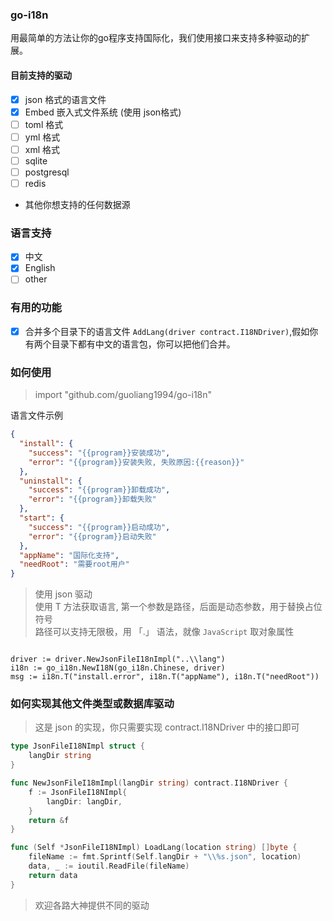 ### go-i18n
用最简单的方法让你的go程序支持国际化，我们使用接口来支持多种驱动的扩展。

#### 目前支持的驱动
+ [x]  json 格式的语言文件
+ [x]  Embed 嵌入式文件系统 (使用 json格式)
+ [ ] toml 格式
+ [ ] yml 格式
+ [ ] xml 格式
+ [ ] sqlite
+ [ ] postgresql
+ [ ] redis
+ 其他你想支持的任何数据源

### 语言支持
+ [x] 中文
+ [x] English
+ [ ] other

### 有用的功能
+ [x] 合并多个目录下的语言文件 `AddLang(driver contract.I18NDriver)`,假如你有两个目录下都有中文的语言包，你可以把他们合并。

### 如何使用
> import "github.com/guoliang1994/go-i18n"

语言文件示例
```json
{
  "install": {
    "success": "{{program}}安装成功",
    "error": "{{program}}安装失败, 失败原因:{{reason}}"
  },
  "uninstall": {
    "success": "{{program}}卸载成功",
    "error": "{{program}}卸载失败"
  },
  "start": {
    "success": "{{program}}启动成功",
    "error": "{{program}}启动失败"
  },
  "appName": "国际化支持",
  "needRoot": "需要root用户"
}
```

> 使用 json 驱动  
> 使用 T 方法获取语言, 第一个参数是路径，后面是动态参数，用于替换占位符号  
> 路径可以支持无限极，用 「.」 语法，就像 `JavaScript` 取对象属性
```golang

driver := driver.NewJsonFileI18nImpl("..\\lang")
i18n := go_i18n.NewI18N(go_i18n.Chinese, driver)
msg := i18n.T("install.error", i18n.T("appName"), i18n.T("needRoot"))

```

### 如何实现其他文件类型或数据库驱动
> 这是 json 的实现，你只需要实现 contract.I18NDriver 中的接口即可
```go
type JsonFileI18NImpl struct {
	langDir string
}

func NewJsonFileI18mImpl(langDir string) contract.I18NDriver {
	f := JsonFileI18NImpl{
		langDir: langDir,
	}
	return &f
}

func (Self *JsonFileI18NImpl) LoadLang(location string) []byte {
	fileName := fmt.Sprintf(Self.langDir + "\\%s.json", location)
	data, _ := ioutil.ReadFile(fileName)
	return data
}

```
> 欢迎各路大神提供不同的驱动